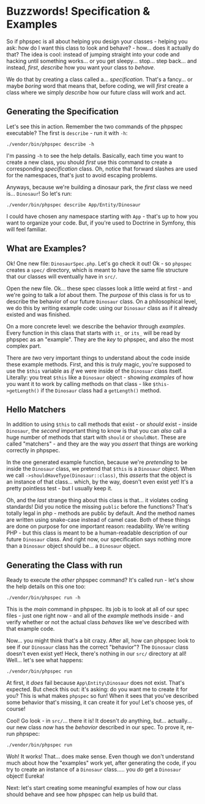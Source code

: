 # Buzzwords! Specification & Examples

So if phpspec is all about helping you design your classes - helping you ask: how
do I want this class to look and behave? - how... does it actually do that? The idea
is cool: instead of jumping straight into your code and hacking until something works...
or you get sleepy... stop... step back... and instead, *first*, *describe* how
you want your class to *behave*.

We do that by creating a class called a... *specification*. That's a fancy... or
maybe *boring* word that means that, before coding, we will *first* create a class
where we simply *describe* how our future class will work and act.

## Generating the Specification

Let's see this in action. Remember the two commands of the phpspec executable?
The first is `describe` - run it with `-h`:

```terminal
./vendor/bin/phpspec describe -h
```

I'm passing `-h` to see the help details. Basically, each time you want to create
a new class, you should *first* use this command to create a corresponding
*specification* class. Oh, notice that forward slashes are used for the namespaces,
that's just to avoid escaping problems.

Anyways, because we're building a dinosaur park, the *first* class we need is...
`Dinosaur`! So let's run:

```terminal
./vendor/bin/phpspec describe App/Entity/Dinosaur
```

I could have chosen any namespace starting with `App` - that's up to how you want
to organize your code. But, if you're used to Doctrine in Symfony, this will feel
familiar.

## What are Examples?

Ok! One new file: `DinosaurSpec.php`. Let's go check it out! Ok - so `phpspec` creates
a `spec/` directory, which is meant to have the same file structure that our classes
will eventually have in `src/`.

Open the new file. Ok... these spec classes look a little weird at first - and
we're going to talk a *lot* about them. The *purpose* of this class is for us to
describe the behavior of our future `Dinosaur` class. On a philosophical level,
we do this by writing example code: using our `Dinosaur` class as if it already
existed and was finished.

On a more concrete level: we describe the behavior through *examples*. Every function
in this class that starts with `it_` or `its_` will be read by phpspec as an "example".
They are the *key* to phpspec, and also the most complex part.

There are *two* very important things to understand about the code inside these example
methods. First, and this is *truly* magic, you're supposed to use the `$this` variable
as *if* we were inside of the `Dinosuar` class itself. Literally: you treat `$this`
like a `Dinosaur` object - showing *examples* of how you want it to work by calling
methods on that class - like `$this->getLength()` if the `Dinosaur` class had a
`getLength()` method.

## Hello Matchers

In addition to using `$this` to call methods that exist - or *should* exist - inside
`Dinosaur`, the *second* important thing to know is that you can *also* call a huge
number of methods that start with `should` or `shouldNot`. These are called
"matchers" - and they are the way you *assert* that things are working correctly
in phpspec.

In the one generated example function, because we're *pretending* to be inside
the `Dinosaur` class, we pretend that `$this` is a `Dinosaur` object. When we call
`->shouldHaveType(Dinosaur::class)`, this *asserts* that the object is an instance
of that class... which, by the way, doesn't even exist yet! It's a pretty pointless
test - but I usually keep it.

Oh, and the *last* strange thing about this class is that... it violates coding
standards! Did you notice the missing `public` before the functions? That's totally
legal in php - methods are public by default. And the method names are written using
snake-case instead of camel case. Both of these things are done on purpose for one
important reason: readability. We're writing PHP - but this class is meant to be
a human-readable description of our future `Dinosaur` class. And right now, our
specification says nothing more than a `Dinosaur` object should be... a `Dinosaur`
object.

## Generating the Class with run

Ready to execute the *other* phpspec command? It's called run - let's show the
help details on this one too:

```terminal
./vendor/bin/phpspec run -h
```

This is the *main* command in phpspec. Its job is to look at all of our spec
files - just one right now - and all of the *example* methods inside - and verify
whether or not the actual class *behaves* like we've described with that example code.

Now... you might think that's a bit crazy. After all, how can phpspec look to see
if our `Dinosaur` class has the correct "behavior"? The `Dinosaur` class doesn't
even exist yet! Heck, there's nothing in our `src/` directory at all! Well... let's
see what happens:

```terminal
./vendor/bin/phpspec run
```

At first, it *does* fail because `App\Entity\Dinosaur` does not exist. That's
expected. But check this out: it's asking: do you want me to create it for you?
This is what makes `phpspec` so fun! When it sees that you've described some
behavior that's missing, it can create it for you! Let's choose yes, of course!

Cool! Go look - in `src/`... there it is! It doesn't *do* anything, but... actually...
our new class *now* has the *behavior* described in our spec. To prove it, re-run
phpspec:

```terminal-silent
./vendor/bin/phpspec run
```

Woh! It works! That... does make sense. Even though we don't understand much
about how the "examples" work yet, after generating the code, if you try to create
an instance of a `Dinosaur` class..... you *do* get a `Dinosaur` object! Eureka!

Next: let's start creating some meaningful examples of how our class should behave
and see how phpspec can help us build that.
